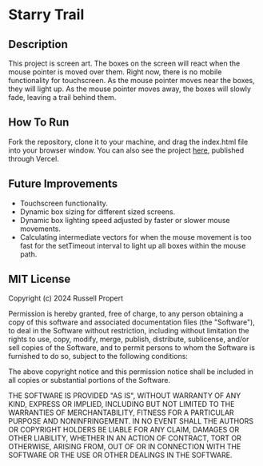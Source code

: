 # Starry Trail

## Description
This project is screen art. The boxes on the screen will react when the mouse pointer is moved over them. Right now, there is no mobile functionality for touchscreen. As the mouse pointer moves near the boxes, they will light up. As the mouse pointer moves away, the boxes will slowly fade, leaving a trail behind them.

## How To Run
Fork the repository, clone it to your machine, and drag the index.html file into your browser window. You can also see the project [here](https://starry-trail.vercel.app/), published through Vercel.

## Future Improvements
- Touchscreen functionality.
- Dynamic box sizing for different sized screens.
- Dynamic box lighting speed adjusted by faster or slower mouse movements.
- Calculating intermediate vectors for when the mouse movement is too fast for the setTimeout interval to light up all boxes within the mouse path.

## MIT License
Copyright (c) 2024 Russell Propert

Permission is hereby granted, free of charge, to any person obtaining a copy
of this software and associated documentation files (the "Software"), to deal
in the Software without restriction, including without limitation the rights
to use, copy, modify, merge, publish, distribute, sublicense, and/or sell
copies of the Software, and to permit persons to whom the Software is
furnished to do so, subject to the following conditions:

The above copyright notice and this permission notice shall be included in all
copies or substantial portions of the Software.

THE SOFTWARE IS PROVIDED "AS IS", WITHOUT WARRANTY OF ANY KIND, EXPRESS OR
IMPLIED, INCLUDING BUT NOT LIMITED TO THE WARRANTIES OF MERCHANTABILITY,
FITNESS FOR A PARTICULAR PURPOSE AND NONINFRINGEMENT. IN NO EVENT SHALL THE
AUTHORS OR COPYRIGHT HOLDERS BE LIABLE FOR ANY CLAIM, DAMAGES OR OTHER
LIABILITY, WHETHER IN AN ACTION OF CONTRACT, TORT OR OTHERWISE, ARISING FROM,
OUT OF OR IN CONNECTION WITH THE SOFTWARE OR THE USE OR OTHER DEALINGS IN THE
SOFTWARE.
